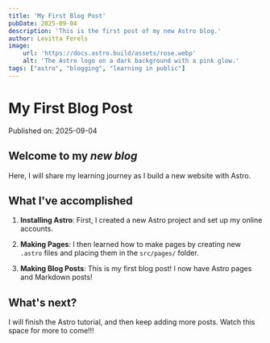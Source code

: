 ```yaml
---
title: 'My First Blog Post'
pubDate: 2025-09-04
description: 'This is the first post of my new Astro blog.'
author: Levitta Ferels
image:
    url: 'https://docs.astro.build/assets/rose.webp'
    alt: 'The Astro logo on a dark background with a pink glow.'
tags: ["astro", "blogging", "learning in public"]
---
```


# My First Blog Post
Published on: 2025-09-04

## Welcome to my _new blog_ 
Here, I will share my learning journey as I build a new website with Astro.

## What I've accomplished

1. **Installing Astro**: First, I created a new Astro project and set up my online accounts.

2. **Making Pages**: I then learned how to make pages by creating new `.astro` files and placing them in the `src/pages/` folder.

3. **Making Blog Posts**: This is my first blog post! I now have Astro pages and Markdown posts!

## What's next?
I will finish the Astro tutorial, and then keep adding more posts. Watch this space for more to come!!!